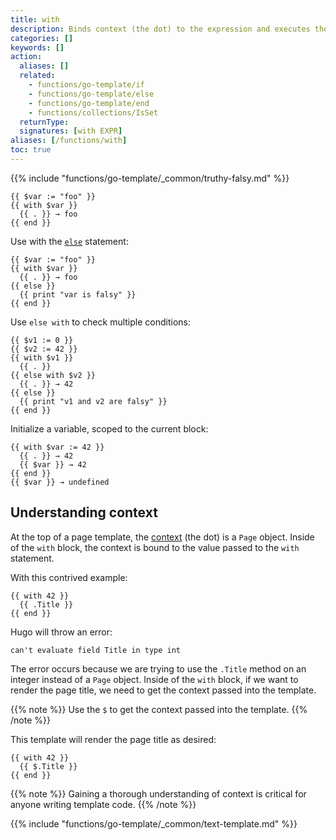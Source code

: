 ```yaml
---
title: with
description: Binds context (the dot) to the expression and executes the block if expression is truthy.
categories: []
keywords: []
action:
  aliases: []
  related:
    - functions/go-template/if
    - functions/go-template/else
    - functions/go-template/end
    - functions/collections/IsSet
  returnType:
  signatures: [with EXPR]
aliases: [/functions/with]
toc: true
---
```


{{% include "functions/go-template/_common/truthy-falsy.md" %}}

```go-html-template
{{ $var := "foo" }}
{{ with $var }}
  {{ . }} → foo
{{ end }}
```

Use with the [`else`] statement:

```go-html-template
{{ $var := "foo" }}
{{ with $var }}
  {{ . }} → foo
{{ else }}
  {{ print "var is falsy" }}
{{ end }}
```

Use `else with` to check multiple conditions:

```go-html-template
{{ $v1 := 0 }}
{{ $v2 := 42 }}
{{ with $v1 }}
  {{ . }}
{{ else with $v2 }}
  {{ . }} → 42
{{ else }}
  {{ print "v1 and v2 are falsy" }}
{{ end }}
```

Initialize a variable, scoped to the current block:

```go-html-template
{{ with $var := 42 }}
  {{ . }} → 42
  {{ $var }} → 42
{{ end }}
{{ $var }} → undefined
```

## Understanding context

At the top of a page template, the [context] (the dot) is a `Page` object. Inside of the `with` block, the context is bound to the value passed to the `with` statement.

With this contrived example:

```go-html-template
{{ with 42 }}
  {{ .Title }}
{{ end }}
```

Hugo will throw an error:

    can't evaluate field Title in type int

The error occurs because we are trying to use the `.Title` method on an integer instead of a `Page` object. Inside of the `with` block, if we want to render the page title, we need to get the context passed into the template.

{{% note %}}
Use the `$` to get the context passed into the template.
{{% /note %}}

This template will render the page title as desired:

```go-html-template
{{ with 42 }}
  {{ $.Title }}
{{ end }}
```

{{% note %}}
Gaining a thorough understanding of context is critical for anyone writing template code.
{{% /note %}}

[context]: /getting-started/glossary/#context

{{% include "functions/go-template/_common/text-template.md" %}}

[`else`]: /functions/go-template/else/
